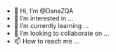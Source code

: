 - 👋 Hi, I’m @DanaZQA
- 👀 I’m interested in ...
- 🌱 I’m currently learning ...
- 💞️ I’m looking to collaborate on ...
- 📫 How to reach me ...

<!---
DanaZQA/DanaZQA is a ✨ special ✨ repository because its `README.md` (this file) appears on your GitHub profile.
You can click the Preview link to take a look at your changes.
--->

